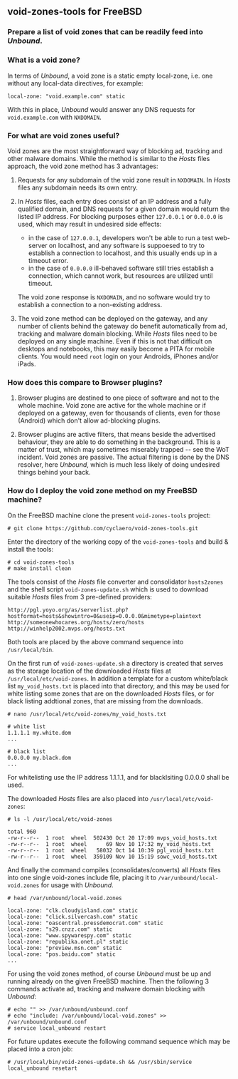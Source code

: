## void-zones-tools for FreeBSD
### Prepare a list of void zones that can be readily feed into *Unbound*.

### What is a void zone?

In terms of *Unbound*, a void zone is a static empty local-zone, i.e. one without any local-data directives, for example:
    
    local-zone: "void.example.com" static
    
With this in place, *Unbound* would answer any DNS requests for `void.example.com` with `NXDOMAIN`.


### For what are void zones useful?

Void zones are the most straightforward way of blocking ad, tracking and other malware domains.
While the method is similar to the *Hosts* files approach, the void zone method has 3 advantages:

1. Requests for any subdomain of the void zone result in `NXDOMAIN`.
   In *Hosts* files any subdomain needs its own entry.

2. In *Hosts* files, each entry does consist of an IP address and a fully qualified domain,
   and DNS requests for a given domain would return the listed IP address. For blocking
   purposes either `127.0.0.1` or `0.0.0.0` is used, which may result in undesired side effects:
   
   - in the case of `127.0.0.1`, developers won't be able to run a test web-server on localhost,
     and any software is suppoesed to try to establish a connection to localhost, and this 
     usually ends up in a timeout error. 
   - in the case of `0.0.0.0` ill-behaved software still tries establish a connection, which
      cannot work, but resources are utilized until timeout.
   
   The void zone response is `NXDOMAIN`, and no software would try to establish a connection
   to a non-existing address.

3. The void zone method can be deployed on the gateway, and any number of clients behind the
   gateway do benefit automatically from ad, tracking and malware domain blocking. While *Hosts*
   files need to be deployed on any single machine. Even if this is not that difficult on
   desktops and notebooks, this may easily become a PITA for mobile clients. You would need
   `root` login on your Androids, iPhones and/or iPads.


### How does this compare to Browser plugins?

1. Browser plugins are destined to one piece of software and not to the whole machine.
   Void zone are active for the whole machine or if deployed on a gateway, even for
   thousands of clients, even for those (Android) which don't allow ad-blocking plugins.

2. Browser plugins are active filters, that means beside the advertised behaviour, they
   are able to do something in the background. This is a matter of trust, which may
   sometimes miserably trapped -- see the WoT incident. Void zones are passive. The actual
   filtering is done by the DNS resolver, here *Unbound*, which is much less likely of doing
   undesired things behind your back.


### How do I deploy the void zone method on my FreeBSD machine?

On the FreeBSD machine clone the present `void-zones-tools` project:

    # git clone https://github.com/cyclaero/void-zones-tools.git
    
Enter the directory of the working copy of the `void-zones-tools` and build & install the tools:

    # cd void-zones-tools
    # make install clean
    
The tools consist of the *Hosts* file converter and consolidator `hosts2zones` and the shell script
`void-zones-update.sh` which is used to download suitable *Hosts* files from 3 pre-defined providers:

    http://pgl.yoyo.org/as/serverlist.php?hostformat=hosts&showintro=0&useip=0.0.0.0&mimetype=plaintext
    http://someonewhocares.org/hosts/zero/hosts
    http://winhelp2002.mvps.org/hosts.txt

Both tools are placed by the above command sequence into `/usr/local/bin`.

On the first run of `void-zones-update.sh` a directory is created that serves as the storage location
of the downloaded *Hosts* files at `/usr/local/etc/void-zones`. In addition a template for a custom
white/black list `my_void_hosts.txt` is placed into that directory, and this may be used for white
listing some zones that are on the downloaded *Hosts* files, or for black listing addtional zones,
that are missing from the downloads.

    # nano /usr/local/etc/void-zones/my_void_hosts.txt
    
    # white list
    1.1.1.1 my.white.dom
    ...

    # black list
    0.0.0.0 my.black.dom
    ...

For whitelisting use the IP address 1.1.1.1, and for blacklsiting 0.0.0.0 shall be used.

The downloaded *Hosts* files are also placed into `/usr/local/etc/void-zones`:

    # ls -l /usr/local/etc/void-zones

    total 960
    -rw-r--r--  1 root  wheel  502430 Oct 20 17:09 mvps_void_hosts.txt
    -rw-r--r--  1 root  wheel      69 Nov 10 17:32 my_void_hosts.txt
    -rw-r--r--  1 root  wheel   58032 Oct 14 10:39 pgl_void_hosts.txt
    -rw-r--r--  1 root  wheel  359109 Nov 10 15:19 sowc_void_hosts.txt

And finally the command compiles (consolidates/converts) all *Hosts* files into one single void-zones
include file, placing it to `/var/unbound/local-void.zones` for usage with *Unbound*.

    # head /var/unbound/local-void.zones
    
    local-zone: "clk.cloudyisland.com" static
    local-zone: "click.silvercash.com" static
    local-zone: "oascentral.pressdemocrat.com" static
    local-zone: "s29.cnzz.com" static
    local-zone: "www.spywarespy.com" static
    local-zone: "republika.onet.pl" static
    local-zone: "preview.msn.com" static
    local-zone: "pos.baidu.com" static
    ...

For using the void zones method, of course *Unbound* must be up and running already on the given FreeBSD machine.
Then the following 3 commands activate ad, tracking and malware domain blocking with *Unbound*:

    # echo "" >> /var/unbound/unbound.conf
    # echo "include: /var/unbound/local-void.zones" >> /var/unbound/unbound.conf
    # service local_unbound restart

For future updates execute the following command sequence which may be placed into a cron job:

    # /usr/local/bin/void-zones-update.sh && /usr/sbin/service local_unbound resetart
